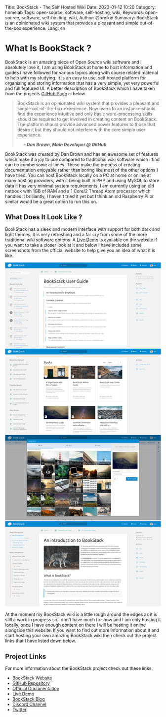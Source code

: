 Title: BookStack - The Self Hosted Wiki
Date: 2023-01-12 10:20
Category: homelab
Tags: open-source, software, self-hosting, wiki,
Keywords: open-source, software, self-hosting, wiki,
Author: @hreikin
Summary: BookStack is an opinionated wiki system that provides a pleasant and simple out-of-the-box experience.
Lang: en

# What Is BookStack ?

BookStack is an amazing piece of Open Source wiki software and I absolutely love it, I am using BookStack at home to host information and guides I have followed for various topics along with course related material to help with my studying. It is an easy to use, self hosted platform for organising and storing information that has a very simple, yet very powerful and full featured UI. A better description of BookStack which I have taken from the projects [GitHub Page](https://github.com/BookStackApp/BookStack) is below.

>BookStack is an opinionated wiki system that provides a pleasant and simple out-of-the-box experience. New users to an instance should find the experience intuitive and only basic word-processing skills should be required to get involved in creating content on BookStack. The platform should provide advanced power features to those that desire it but they should not interfere with the core simple user experience.
>
> &nbsp;&nbsp;&nbsp;&nbsp; **<cite>&ndash; Dan Brown, Main Developer @ GitHub</cite>**

BookStack was created by Dan Brown and has an awesome set of features which make it a joy to use compared to traditional wiki software which I find can be cumbersome at times. These make the process of creating documentation enjoyable rather than boring like most of the other options I have tried. You can host BookStack locally on a PC at home or online at many hosting providers, with it being built in PHP and using MySQL to store data it has very minimal system requirements. I am currently using an old netbook with 1GB of RAM and a 1 Core/2 Thread Atom processor which handles it brilliantly, I haven't tried it yet but I think an old Raspberry Pi or similar would be a great option to run this on.

## What Does It Look Like ?

BookStack has a sleek and modern interface with support for both dark and light themes, it is very refreshing and a far cry from some of the more traditional wiki software options. A [Live Demo](https://demo.bookstackapp.com/login?email=admin@example.com&password=password) is available on the website if you want to take a closer look at it and below I have included some screenshots from the official website to help give you an idea of what it is like.

<a href="/images/bookstack-book-overview-1977x1080.png" target="_blank">
    <img src="/images/bookstack-book-overview-1977x1080.png" />
</a>
<a href="/images/bookstack-books-view-1977x1080.png" target="_blank">
    <img src="/images/bookstack-books-view-1977x1080.png" />
</a>
<a href="/images/bookstack-image-manager-1977x1080.png" target="_blank">
    <img src="/images/bookstack-image-manager-1977x1080.png" />
</a>
<a href="/images/bookstack-page-view-1977x1080.png" target="_blank">
    <img src="/images/bookstack-page-view-1977x1080.png" />
</a>

At the moment my BookStack wiki is a little rough around the edges as it is still a work in progress so I don't have much to show and I am only hosting it locally, once I have enough content on there I will be hosting it online alongside this website. If you want to find out more information about it and start hosting your own amazing BookStack wiki then check out the project links that I have listed down below.

## Project Links

For more information about the BookStack project check out these links.

- [BookStack Website](https://www.bookstackapp.com/)
- [GitHub Repository](https://github.com/BookStackApp/BookStack)
- [Official Documentation](https://www.bookstackapp.com/docs)
- [Live Demo](https://demo.bookstackapp.com/login?email=admin@example.com&password=password)
- [BookStack Blog](https://www.bookstackapp.com/blog)
- [Discord Channel](https://discord.gg/ztkBqR2)
- [Twitter](https://twitter.com/bookstack_app)
